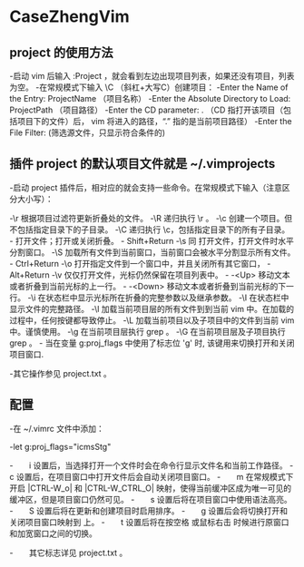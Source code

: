 # CaseZhengVim

## project 的使用方法

-启动 vim 后输入 :Project ，就会看到左边出现项目列表，如果还没有项目，列表为空。
-在常规模式下输入 \C （斜杠+大写C）创建项目：
-Enter the Name of the Entry: ProjectName （项目名称）
-Enter the Absolute Directory to Load:  ProjectPath （项目路径）
-Enter the CD parameter: . （CD 指打开该项目（包括项目下的文件）后， vim 将进入的路径，“.” 指的是当前项目路径）
-Enter the File Filter:  (筛选源文件，只显示符合条件的)

## 插件 project 的默认项目文件就是 ~/.vimprojects

-启动 project 插件后，相对应的就会支持一些命令。在常规模式下输入（注意区分大小写）：

-\r 根据项目过滤符更新折叠处的文件。
-\R 递归执行 \r 。
-\c 创建一个项目。但不包括指定目录下的子目录。
-\C 递归执行 \c，包括指定目录下的所有子目录。
-<Return> 打开文件；打开或关闭折叠。
-<S-Return> Shift+Return
-\s 同 <Return> 打开文件，打开文件时水平分割窗口。
-\S 加载所有文件到当前窗口，当前窗口会被水平分割显示所有文件。
-<C-Return> Ctrl+Return
-\o 打开指定文件到一个窗口中，并且关闭所有其它窗口，
-<M-Return> Alt+Return
-\v 仅仅打开文件，光标仍然保留在项目列表中。
-<CTRL-Up>
-\<Up> 移动文本或者折叠到当前光标的上一行。
-<CTRL-Down>
-\<Down> 移动文本或者折叠到当前光标的下一行。
-\i 在状态栏中显示光标所在折叠的完整参数以及继承参数。
-\I 在状态栏中显示文件的完整路径。
-\l 加载当前项目层的所有文件到到当前 vim 中。在加载的过程中，任何按键都导致停止。
-\L 加载当前项目以及子项目中的文件到当前 vim 中。谨慎使用。
-\g 在当前项目层执行 grep 。
-\G 在当前项目层及子项目执行 grep 。
-<F12> 当在变量 g:proj_flags 中使用了标志位 'g' 时, 该键用来切换打开和关闭项目窗口.

-其它操作参见 project.txt 。

## 配置
-在 ~/.vimrc 文件中添加：

-let g:proj_flags="icmsStg"

-　　i 设置后，当选择打开一个文件时会在命令行显示文件名和当前工作路径。
-　　c 设置后，在项目窗口中打开文件后会自动关闭项目窗口。
-　　m 在常规模式下开启 |CTRL-W_o| 和 |CTRL-W_CTRL_O| 映射，使得当前缓冲区成为唯一可见的缓冲区，但是项目窗口仍然可见。
-　　s 设置后将在项目窗口中使用语法高亮。
-　　S 设置后将在更新和创建项目时启用排序。
-　　g 设置后会将切换打开和关闭项目窗口映射到 <F12> 上。
-　　t 设置后将在按空格 <space> 或鼠标右击 <RightMouse> 时候进行原窗口和加宽窗口之间的切换。

-　　其它标志详见 project.txt 。

